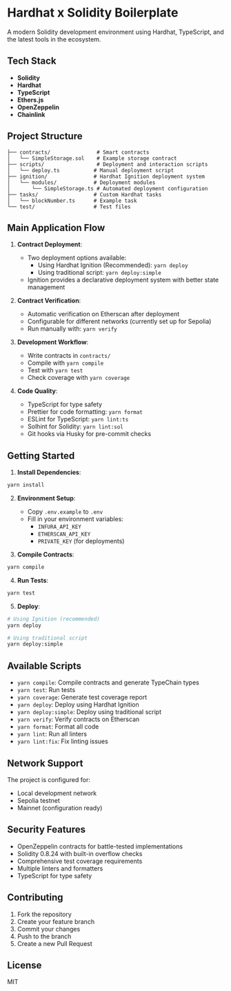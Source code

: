 # Hardhat x Solidity Boilerplate

A modern Solidity development environment using Hardhat, TypeScript, and the latest tools in the ecosystem.

## Tech Stack

- **Solidity**
- **Hardhat**
- **TypeScript**
- **Ethers.js**
- **OpenZeppelin**
- **Chainlink**

## Project Structure

```
├── contracts/               # Smart contracts
│   └── SimpleStorage.sol    # Example storage contract
├── scripts/                 # Deployment and interaction scripts
│   └── deploy.ts           # Manual deployment script
├── ignition/               # Hardhat Ignition deployment system
│   └── modules/            # Deployment modules
│       └── SimpleStorage.ts # Automated deployment configuration
├── tasks/                  # Custom Hardhat tasks
│   └── blockNumber.ts      # Example task
└── test/                   # Test files
```

## Main Application Flow

1. **Contract Deployment**:
   - Two deployment options available:
     - Using Hardhat Ignition (Recommended): `yarn deploy`
     - Using traditional script: `yarn deploy:simple`
   - Ignition provides a declarative deployment system with better state management

2. **Contract Verification**:
   - Automatic verification on Etherscan after deployment
   - Configurable for different networks (currently set up for Sepolia)
   - Run manually with: `yarn verify`

3. **Development Workflow**:
   - Write contracts in `contracts/`
   - Compile with `yarn compile`
   - Test with `yarn test`
   - Check coverage with `yarn coverage`

4. **Code Quality**:
   - TypeScript for type safety
   - Prettier for code formatting: `yarn format`
   - ESLint for TypeScript: `yarn lint:ts`
   - Solhint for Solidity: `yarn lint:sol`
   - Git hooks via Husky for pre-commit checks

## Getting Started

1. **Install Dependencies**:
```bash
yarn install
```

2. **Environment Setup**:
   - Copy `.env.example` to `.env`
   - Fill in your environment variables:
     - `INFURA_API_KEY`
     - `ETHERSCAN_API_KEY`
     - `PRIVATE_KEY` (for deployments)

3. **Compile Contracts**:
```bash
yarn compile
```

4. **Run Tests**:
```bash
yarn test
```

5. **Deploy**:
```bash
# Using Ignition (recommended)
yarn deploy

# Using traditional script
yarn deploy:simple
```

## Available Scripts

- `yarn compile`: Compile contracts and generate TypeChain types
- `yarn test`: Run tests
- `yarn coverage`: Generate test coverage report
- `yarn deploy`: Deploy using Hardhat Ignition
- `yarn deploy:simple`: Deploy using traditional script
- `yarn verify`: Verify contracts on Etherscan
- `yarn format`: Format all code
- `yarn lint`: Run all linters
- `yarn lint:fix`: Fix linting issues

## Network Support

The project is configured for:
- Local development network
- Sepolia testnet
- Mainnet (configuration ready)

## Security Features

- OpenZeppelin contracts for battle-tested implementations
- Solidity 0.8.24 with built-in overflow checks
- Comprehensive test coverage requirements
- Multiple linters and formatters
- TypeScript for type safety

## Contributing

1. Fork the repository
2. Create your feature branch
3. Commit your changes
4. Push to the branch
5. Create a new Pull Request

## License

MIT
